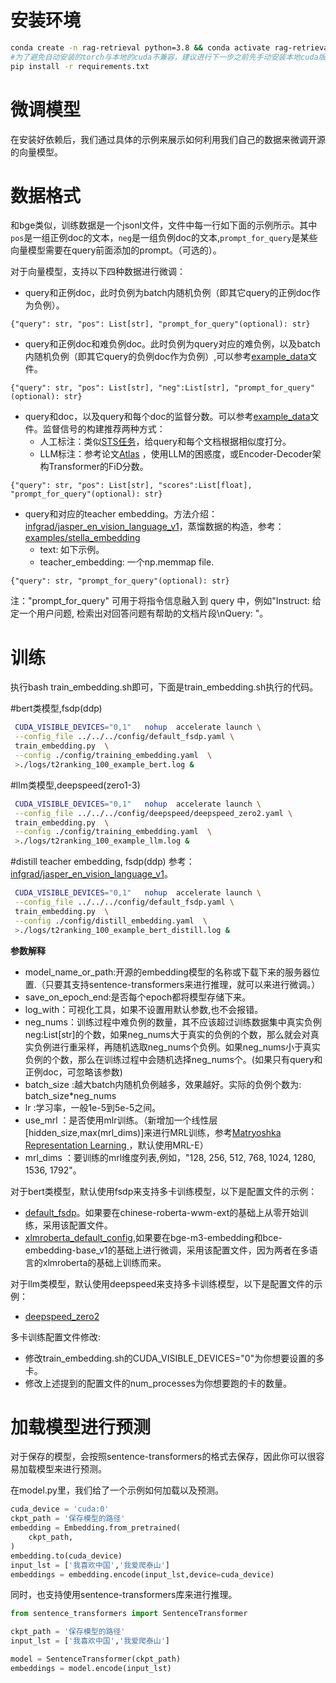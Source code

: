 
# 安装环境
```bash
conda create -n rag-retrieval python=3.8 && conda activate rag-retrieval
#为了避免自动安装的torch与本地的cuda不兼容，建议进行下一步之前先手动安装本地cuda版本兼容的torch。
pip install -r requirements.txt 
```

# 微调模型
在安装好依赖后，我们通过具体的示例来展示如何利用我们自己的数据来微调开源的向量模型。

# 数据格式

和bge类似，训练数据是一个jsonl文件，文件中每一行如下面的示例所示。其中`pos`是一组正例doc的文本，`neg`是一组负例doc的文本,`prompt_for_query`是某些向量模型需要在query前面添加的prompt。（可选的）。

对于向量模型，支持以下四种数据进行微调：

- query和正例doc，此时负例为batch内随机负例（即其它query的正例doc作为负例）。
```
{"query": str, "pos": List[str], "prompt_for_query"(optional): str}
```
- query和正例doc和难负例doc。此时负例为query对应的难负例，以及batch内随机负例（即其它query的负例doc作为负例）,可以参考[example_data](https://github.com/NLPJCL/RAG-Retrieval/blob/master/example_data/t2rank_100.jsonl)文件。
```
{"query": str, "pos": List[str], "neg":List[str], "prompt_for_query"(optional): str}
```
- query和doc，以及query和每个doc的监督分数。可以参考[example_data](https://github.com/NLPJCL/RAG-Retrieval/blob/master/example_data/lmsft.jsonl)文件。监督信号的构建推荐两种方式：
  - 人工标注：类似[STS任务](https://huggingface.co/datasets/PhilipMay/stsb_multi_mt)，给query和每个文档根据相似度打分。
  - LLM标注：参考论文[Atlas](https://www.jmlr.org/papers/v24/23-0037.html) ，使用LLM的困惑度，或Encoder-Decoder架构Transformer的FiD分数。
```
{"query": str, "pos": List[str], "scores":List[float], "prompt_for_query"(optional): str}
```

- query和对应的teacher embedding。方法介绍：[infgrad/jasper_en_vision_language_v1](https://huggingface.co/infgrad/jasper_en_vision_language_v1)，蒸馏数据的构造，参考：[examples/stella_embedding](../../../examples/stella_embedding/)
   - text: 如下示例。
   - teacher_embedding: 一个np.memmap file.
```
{"query": str, "prompt_for_query"(optional): str}
``` 


注："prompt_for_query" 可用于将指令信息融入到 query 中，例如"Instruct: 给定一个用户问题, 检索出对回答问题有帮助的文档片段\nQuery: "。
# 训练

执行bash train_embedding.sh即可，下面是train_embedding.sh执行的代码。

#bert类模型,fsdp(ddp)
```bash
 CUDA_VISIBLE_DEVICES="0,1"   nohup  accelerate launch \
 --config_file ../../../config/default_fsdp.yaml \
 train_embedding.py  \
 --config ./config/training_embedding.yaml  \
 >./logs/t2ranking_100_example_bert.log &
```

#llm类模型,deepspeed(zero1-3)
```bash
 CUDA_VISIBLE_DEVICES="0,1"   nohup  accelerate launch \
 --config_file ../../../config/deepspeed/deepspeed_zero2.yaml \
 train_embedding.py  \
 --config ./config/training_embedding.yaml  \
 >./logs/t2ranking_100_example_llm.log &
```

#distill teacher embedding, fsdp(ddp) 参考：[infgrad/jasper_en_vision_language_v1](https://huggingface.co/infgrad/jasper_en_vision_language_v1)。
```bash
 CUDA_VISIBLE_DEVICES="0,1"   nohup  accelerate launch \
 --config_file ../../../config/default_fsdp.yaml \
 train_embedding.py  \
 --config ./config/distill_embedding.yaml  \
 >./logs/t2ranking_100_example_bert_distill.log &
```

**参数解释**
- model_name_or_path:开源的embedding模型的名称或下载下来的服务器位置.（只要其支持sentence-transformers来进行推理，就可以来进行微调。）
- save_on_epoch_end:是否每个epoch都将模型存储下来。
- log_with：可视化工具，如果不设置用默认参数,也不会报错。
- neg_nums：训练过程中难负例的数量，其不应该超过训练数据集中真实负例neg:List[str]的个数，如果neg_nums大于真实的负例的个数，那么就会对真实负例进行重采样，再随机选取neg_nums个负例。如果neg_nums小于真实负例的个数，那么在训练过程中会随机选择neg_nums个。(如果只有query和正例doc，可忽略该参数)
- batch_size :越大batch内随机负例越多，效果越好。实际的负例个数为: batch_size*neg_nums
- lr :学习率，一般1e-5到5e-5之间。
- use_mrl ：是否使用mlr训练。（新增加一个线性层[hidden_size,max(mrl_dims)]来进行MRL训练，参考[Matryoshka Representation Learning
](https://arxiv.org/abs/2205.13147)，默认使用MRL-E）
- mrl_dims ：要训练的mrl维度列表,例如，"128, 256, 512, 768, 1024, 1280, 1536, 1792"。



对于bert类模型，默认使用fsdp来支持多卡训练模型，以下是配置文件的示例：
- [default_fsdp](https://github.com/NLPJCL/RAG-Retrieval/blob/master/config/default_fsdp.yaml)。如果要在chinese-roberta-wwm-ext的基础上从零开始训练，采用该配置文件。
- [xlmroberta_default_config](https://github.com/NLPJCL/RAG-Retrieval/blob/master/config/xlmroberta_default_config.yaml),如果要在bge-m3-embedding和bce-embedding-base_v1的基础上进行微调，采用该配置文件，因为两者在多语言的xlmroberta的基础上训练而来。

对于llm类模型，默认使用deepspeed来支持多卡训练模型，以下是配置文件的示例：
- [deepspeed_zero2](https://github.com/NLPJCL/RAG-Retrieval/blob/master/config/deepspeed/deepspeed_zero2.yaml)

多卡训练配置文件修改:
- 修改train_embedding.sh的CUDA_VISIBLE_DEVICES="0"为你想要设置的多卡。
- 修改上述提到的配置文件的num_processes为你想要跑的卡的数量。

# 加载模型进行预测

对于保存的模型，会按照sentence-transformers的格式去保存，因此你可以很容易加载模型来进行预测。

在model.py里，我们给了一个示例如何加载以及预测。


```python
cuda_device = 'cuda:0'
ckpt_path = '保存模型的路径'
embedding = Embedding.from_pretrained(
    ckpt_path,
)
embedding.to(cuda_device)
input_lst = ['我喜欢中国','我爱爬泰山']
embeddings = embedding.encode(input_lst,device=cuda_device)

```

同时，也支持使用sentence-transformers库来进行推理。
```python
from sentence_transformers import SentenceTransformer

ckpt_path = '保存模型的路径'
input_lst = ['我喜欢中国','我爱爬泰山']

model = SentenceTransformer(ckpt_path)
embeddings = model.encode(input_lst)

```
